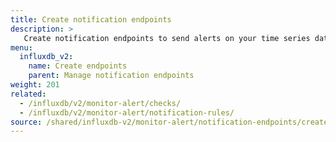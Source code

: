 ```yaml
---
title: Create notification endpoints
description: >
   Create notification endpoints to send alerts on your time series data.
menu:
  influxdb_v2:
    name: Create endpoints
    parent: Manage notification endpoints
weight: 201
related:
  - /influxdb/v2/monitor-alert/checks/
  - /influxdb/v2/monitor-alert/notification-rules/
source: /shared/influxdb-v2/monitor-alert/notification-endpoints/create.md
---
```


<!-- The content for this file is located at
// SOURCE content/shared/influxdb-v2/monitor-alert/notification-endpoints/create.md -->
